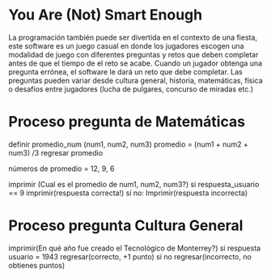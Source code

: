 # You Are (Not) Smart Enough

La programación también puede ser divertida en el contexto de una fiesta, este software es un juego casual en donde los jugadores escogen una modalidad de juego con diferentes preguntas y retos que deben completar antes de que el tiempo de el reto se acabe. Cuando un jugador obtenga una pregunta errónea, el software le dará un reto que debe completar. 
Las preguntas pueden variar desde cultura general, historia, matemáticas, física o desafíos entre jugadores (lucha de pulgares, concurso de miradas etc.) 

	
# Proceso pregunta de Matemáticas

definir promedio_num (num1, num2, num3)
	promedio = (num1 + num2 + num3) /3
	regresar promedio 

números de promedio = 12, 9, 6

imprimir (Cual es el promedio de num1, num2, num3?)
si respuesta_usuario == 9
	imprimir(respuesta correcta!)
sí no:
	Imprimir(respuesta incorrecta)



# Proceso pregunta Cultura General

imprimir(En qué año fue creado el Tecnológico de Monterrey?)
si respuesta usuario = 1943
	regresar(correcto, +1 punto)
sí no
	regresar(incorrecto, no obtienes puntos)


